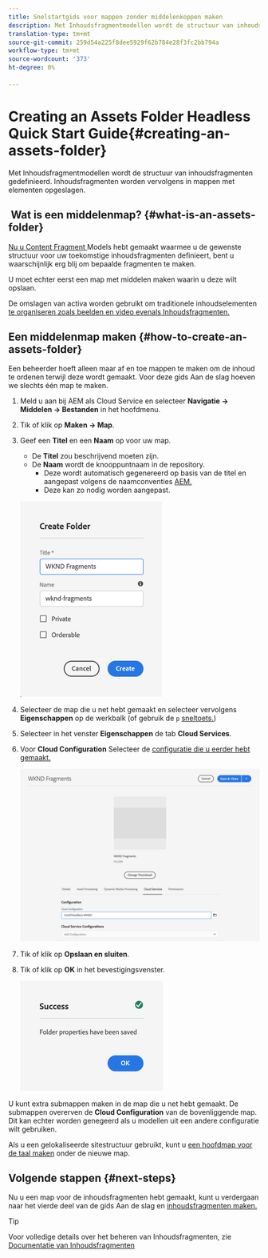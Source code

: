 ```yaml
---
title: Snelstartgids voor mappen zonder middelenkoppen maken
description: Met Inhoudsfragmentmodellen wordt de structuur van inhoudsfragmenten gedefinieerd. Inhoudsfragmenten worden vervolgens in mappen met elementen opgeslagen.
translation-type: tm+mt
source-git-commit: 259d54a225f8dee5929f62b784e28f3fc2bb794a
workflow-type: tm+mt
source-wordcount: '373'
ht-degree: 0%

---
```



# Creating an Assets Folder Headless Quick Start Guide{#creating-an-assets-folder}

Met Inhoudsfragmentmodellen wordt de structuur van inhoudsfragmenten gedefinieerd. Inhoudsfragmenten worden vervolgens in mappen met elementen opgeslagen.

##  Wat is een middelenmap? {#what-is-an-assets-folder}

[Nu u Content Fragment ](create-content-model.md) Models hebt gemaakt waarmee u de gewenste structuur voor uw toekomstige inhoudsfragmenten definieert, bent u waarschijnlijk erg blij om bepaalde fragmenten te maken.

U moet echter eerst een map met middelen maken waarin u deze wilt opslaan.

De omslagen van activa worden gebruikt om traditionele inhoudselementen [te organiseren zoals beelden en video evenals Inhoudsfragmenten.](/help/assets/manage-digital-assets.md)

## Een middelenmap maken {#how-to-create-an-assets-folder}

Een beheerder hoeft alleen maar af en toe mappen te maken om de inhoud te ordenen terwijl deze wordt gemaakt. Voor deze gids Aan de slag hoeven we slechts één map te maken.

1. Meld u aan bij AEM als Cloud Service en selecteer **Navigatie -> Middelen -> Bestanden** in het hoofdmenu.
1. Tik of klik op **Maken -> Map**.
1. Geef een **Titel** en een **Naam** op voor uw map.
   * De **Titel** zou beschrijvend moeten zijn.
   * De **Naam** wordt de knooppuntnaam in de repository.
      * Deze wordt automatisch gegenereerd op basis van de titel en aangepast volgens de naamconventies [AEM.](/help/implementing/developing/introduction/naming-conventions.md)
      * Deze kan zo nodig worden aangepast.

   ![Map maken](../assets/assets-folder-create.png)
1. Selecteer de map die u net hebt gemaakt en selecteer vervolgens **Eigenschappen** op de werkbalk (of gebruik de `p` [sneltoets.](/help/sites-cloud/authoring/getting-started/keyboard-shortcuts.md))
1. Selecteer in het venster **Eigenschappen** de tab **Cloud Services**.
1. Voor **Cloud Configuration** Selecteer de [configuratie die u eerder hebt gemaakt.](create-configuration.md)

   ![Map met middelen configureren](../assets/assets-folder-configure.png)
1. Tik of klik op **Opslaan en sluiten**.
1. Tik of klik op **OK** in het bevestigingsvenster.

   ![Bevestigingsvenster](../assets/assets-folder-confirmation.png)

U kunt extra submappen maken in de map die u net hebt gemaakt. De submappen overerven de **Cloud Configuration** van de bovenliggende map. Dit kan echter worden genegeerd als u modellen uit een andere configuratie wilt gebruiken.

Als u een gelokaliseerde sitestructuur gebruikt, kunt u [een hoofdmap voor de taal maken](/help/assets/translate-assets.md) onder de nieuwe map.

## Volgende stappen {#next-steps}

Nu u een map voor de inhoudsfragmenten hebt gemaakt, kunt u verdergaan naar het vierde deel van de gids Aan de slag en [inhoudsfragmenten maken.](create-content-fragment.md)

>[!TIP]
>
>Voor volledige details over het beheren van Inhoudsfragmenten, zie [Documentatie van Inhoudsfragmenten](/help/assets/content-fragments/content-fragments.md)
